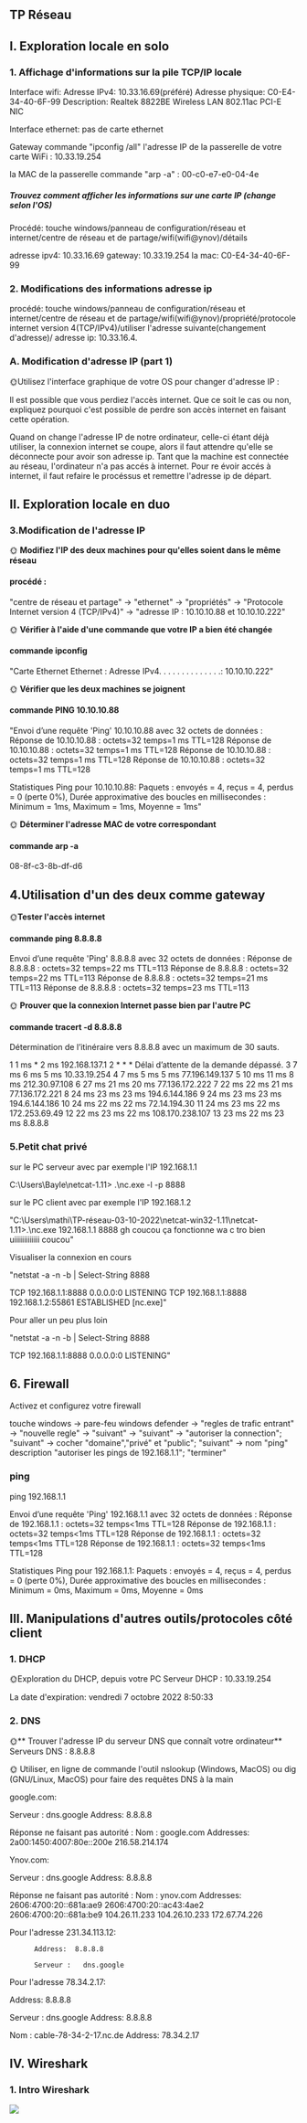 ## TP Réseau 
## I. Exploration locale en solo
### 1. Affichage d'informations sur la pile TCP/IP locale

Interface wifi:
 Adresse IPv4: 10.33.16.69(préféré)
 Adresse physique: C0-E4-34-40-6F-99
 Description: Realtek 8822BE Wireless LAN 802.11ac PCI-E NIC
 
 Interface ethernet:
 pas de carte ethernet
 
 Gateway
 commande "ipconfig /all"
  l'adresse IP de la passerelle de votre carte WiFi : 10.33.19.254
  
  la MAC de la passerelle
  commande "arp -a" :   00-c0-e7-e0-04-4e 
  
 ##### Trouvez comment afficher les informations sur une carte IP (change selon l'OS)
 Procédé: 
 touche windows/panneau de configuration/réseau et internet/centre de réseau et de partage/wifi(wifi@ynov)/détails
 
 adresse ipv4: 10.33.16.69
 gateway: 10.33.19.254
 la mac: C0-E4-34-40-6F-99
 
 ### 2. Modifications des informations adresse ip
 
 procédé: 
 touche windows/panneau de configuration/réseau et internet/centre de réseau et de partage/wifi(wifi@ynov)/propriété/protocole internet version 4(TCP/IPv4)/utiliser l'adresse suivante(changement d'adresse)/ adresse ip: 10.33.16.4.
 
### A. Modification d'adresse IP (part 1)
🌞Utilisez l'interface graphique de votre OS pour changer d'adresse IP : 

Il est possible que vous perdiez l'accès internet. Que ce soit le cas ou non, expliquez pourquoi c'est possible de perdre son accès internet en faisant cette opération.

Quand on change l'adresse IP de notre ordinateur, celle-ci étant déjà utiliser, la connexion internet se coupe, alors il faut attendre qu'elle se déconnecte pour avoir son adresse ip. Tant que la machine est connectée au réseau, l'ordinateur n'a pas accés à internet. Pour re évoir accés à internet, il faut refaire le procéssus et remettre l'adresse ip de départ. 


## II. Exploration locale en duo

### 3.Modification de l'adresse IP
🌞 **Modifiez l'IP des deux machines pour qu'elles soient dans le même réseau**
#### procédé : 
"centre de réseau et partage" -> "ethernet" -> "propriétés" -> "Protocole Internet version 4 (TCP/IPv4)" -> "adresse IP : 10.10.10.88 et 10.10.10.222"


🌞 **Vérifier à l'aide d'une commande que votre IP a bien été changée**
#### commande ipconfig
"Carte Ethernet Ethernet :
 Adresse IPv4. . . . . . . . . . . . . .: 10.10.10.222"

🌞 **Vérifier que les deux machines se joignent**
#### commande PING 10.10.10.88
"Envoi d’une requête 'Ping'  10.10.10.88 avec 32 octets de données :
Réponse de 10.10.10.88 : octets=32 temps=1 ms TTL=128
Réponse de 10.10.10.88 : octets=32 temps=1 ms TTL=128
Réponse de 10.10.10.88 : octets=32 temps=1 ms TTL=128
Réponse de 10.10.10.88 : octets=32 temps=1 ms TTL=128

Statistiques Ping pour 10.10.10.88:
    Paquets : envoyés = 4, reçus = 4, perdus = 0 (perte 0%),
Durée approximative des boucles en millisecondes :
    Minimum = 1ms, Maximum = 1ms, Moyenne = 1ms"

🌞 **Déterminer l'adresse MAC de votre correspondant**
#### commande arp -a
 08-8f-c3-8b-df-d6

## 4.Utilisation d'un des deux comme gateway
🌞**Tester l'accès internet**
#### commande ping 8.8.8.8
Envoi d’une requête 'Ping'  8.8.8.8 avec 32 octets de données :
Réponse de 8.8.8.8 : octets=32 temps=22 ms TTL=113
Réponse de 8.8.8.8 : octets=32 temps=22 ms TTL=113
Réponse de 8.8.8.8 : octets=32 temps=21 ms TTL=113
Réponse de 8.8.8.8 : octets=32 temps=23 ms TTL=113

🌞 **Prouver que la connexion Internet passe bien par l'autre PC**
#### commande tracert -d 8.8.8.8

Détermination de l’itinéraire vers 8.8.8.8 avec un maximum de 30 sauts.

  1     1 ms     *        2 ms  192.168.137.1
  2     *        *        *     Délai d’attente de la demande dépassé.
  3     7 ms     6 ms     5 ms  10.33.19.254
  4     7 ms     5 ms     5 ms  77.196.149.137
  5    10 ms    11 ms     8 ms  212.30.97.108
  6    27 ms    21 ms    20 ms  77.136.172.222
  7    22 ms    22 ms    21 ms  77.136.172.221
  8    24 ms    23 ms    23 ms  194.6.144.186
  9    24 ms    23 ms    23 ms  194.6.144.186
 10    24 ms    22 ms    22 ms  72.14.194.30
 11    24 ms    23 ms    22 ms  172.253.69.49
 12    22 ms    23 ms    22 ms  108.170.238.107
 13    23 ms    22 ms    23 ms  8.8.8.8

### 5.Petit chat privé
 sur le PC serveur avec par exemple l'IP 192.168.1.1

C:\Users\Bayle\netcat-1.11> .\nc.exe -l -p 8888

 sur le PC client avec par exemple l'IP 192.168.1.2

"C:\Users\mathi\TP-réseau-03-10-2022\netcat-win32-1.11\netcat-1.11>.\nc.exe 192.168.1.1 8888
gh
coucou
ça fonctionne
wa c tro bien
uiiiiiiiiiiiii
coucou"

 Visualiser la connexion en cours

"netstat -a -n -b | Select-String 8888

  TCP    192.168.1.1:8888       0.0.0.0:0              LISTENING
TCP    192.168.1.1:8888       192.168.1.2:55861      ESTABLISHED
 [nc.exe]"

 Pour aller un peu plus loin

"netstat -a -n -b | Select-String 8888

  TCP    192.168.1.1:8888       0.0.0.0:0              LISTENING"

## 6. Firewall

 Activez et configurez votre firewall

touche windows -> pare-feu windows defender -> "regles de trafic entrant" -> "nouvelle regle" -> "suivant" -> "suivant" -> "autoriser la connection"; "suivant" -> cocher "domaine","privé" et "public"; "suivant" -> nom "ping" description "autoriser les pings de 192.168.1.1"; "terminer"

### ping

ping 192.168.1.1

Envoi d’une requête 'Ping'  192.168.1.1 avec 32 octets de données :
Réponse de 192.168.1.1 : octets=32 temps<1ms TTL=128
Réponse de 192.168.1.1 : octets=32 temps<1ms TTL=128
Réponse de 192.168.1.1 : octets=32 temps<1ms TTL=128
Réponse de 192.168.1.1 : octets=32 temps<1ms TTL=128

Statistiques Ping pour 192.168.1.1:
    Paquets : envoyés = 4, reçus = 4, perdus = 0 (perte 0%),
Durée approximative des boucles en millisecondes :
    Minimum = 0ms, Maximum = 0ms, Moyenne = 0ms
## III. Manipulations d'autres outils/protocoles côté client

### 1. DHCP
🌞Exploration du DHCP, depuis votre PC
 Serveur DHCP : 10.33.19.254

 La date d'expiration: vendredi 7 octobre 2022 8:50:33


### 2. DNS
🌞** Trouver l'adresse IP du serveur DNS que connaît votre ordinateur**
Serveurs DNS : 8.8.8.8

🌞 Utiliser, en ligne de commande l'outil nslookup (Windows, MacOS) ou dig (GNU/Linux, MacOS) pour faire des requêtes DNS à la main

google.com:

 Serveur :   dns.google
Address:  8.8.8.8

Réponse ne faisant pas autorité :
Nom :    google.com
Addresses:  2a00:1450:4007:80e::200e
          216.58.214.174

Ynov.com:

Serveur :   dns.google
Address:  8.8.8.8

Réponse ne faisant pas autorité :
Nom :    ynov.com
Addresses:  2606:4700:20::681a:ae9
          2606:4700:20::ac43:4ae2
          2606:4700:20::681a:be9
          104.26.11.233
          104.26.10.233
          172.67.74.226
          
Pour l'adresse 231.34.113.12:

          Address:  8.8.8.8
          
          Serveur :   dns.google
          
Pour l'adresse 78.34.2.17:

Address:  8.8.8.8

Serveur :   dns.google
Address:  8.8.8.8

Nom :    cable-78-34-2-17.nc.de
Address:  78.34.2.17

## IV. Wireshark
### 1. Intro Wireshark

![](https://i.imgur.com/vvMPlrV.png)






 
   
   
  
 
 
    